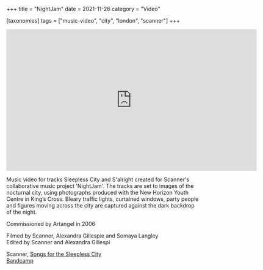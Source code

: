 +++
title = "NightJam"
date = 2021-11-26
category = "Video"

[taxonomies]
tags = ["music-video", "city", "london", "scanner"]
+++
<p><div>
 <iframe width="656" height="370" src="https://www.youtube.com/embed/TKvYw1DjFHM" title="YouTube video player" frameborder="0" allow="accelerometer; autoplay; clipboard-write; encrypted-media; gyroscope; picture-in-picture" allowfullscreen></iframe>   
</div></p>  
<p>Music video for tracks Sleepless City and S'alright created for Scanner's collaborative music project 'NightJam'. The tracks are set to images of the nocturnal city, using photographs produced with the New Horizon Youth Centre in King’s Cross. Bleary traffic lights, curtained windows, party people and figures moving across the city are captured against the dark backdrop of the night.</p>

Commissioned by Artangel in 2006  

Filmed by Scanner, Alexandra Gillespie and Somaya Langley  
Edited by Scanner and Alexandra Gillespi  
  
Scanner, [Songs for the Sleepless City](http://scannerdot.com/2021/11/nightjam-bittersweet-songs-for-the-sleepless-city/)  
[Bandcamp](https://scanner.bandcamp.com/album/nightjam)  